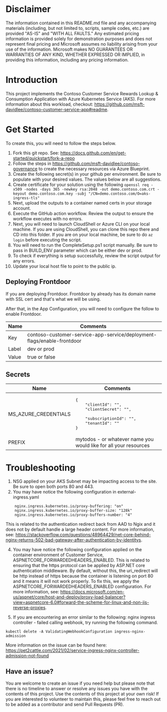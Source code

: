 # Disclaimer
The information contained in this README.md file and any accompanying materials (including, but not limited to, scripts, sample codes, etc.) are provided "AS-IS" and "WITH ALL FAULTS." Any estimated pricing information is provided solely for demonstration purposes and does not represent final pricing and Microsoft assumes no liability arising from your use of the information. Microsoft makes NO GUARANTEES OR WARRANTIES OF ANY KIND, WHETHER EXPRESSED OR IMPLIED, in providing this information, including any pricing information.

# Introduction
This project implements the Contoso Customer Service Rewards Lookup & Consumption Application with Azure Kubernetes Service (AKS). For more information about this workload, checkout: https://github.com/msft-davidlee/contoso-customer-service-app#readme. 

# Get Started
To create this, you will need to follow the steps below.

1. Fork this git repo. See: https://docs.github.com/en/get-started/quickstart/fork-a-repo
2. Follow the steps in https://github.com/msft-davidlee/contoso-governance to create the necessary resources via Azure Blueprint.
3. Create the following secret(s) in your github per environment. Be sure to populate with your desired values. The values below are all suggestions.
4. Create certificate for your solution using the following ``` openssl req -x509 -nodes -days 365 -newkey rsa:2048 -out demo.contoso.com.crt -keyout demo.contoso.com.key -subj "/CN=demo.contoso.com/O=aks-ingress-tls" ```
5. Next, upload the outputs to a container named certs in your storage account.
6. Execute the GitHub action workflow. Review the output to ensure the workflow executes with no errors.
7. Next, you will need to launch CloudShell or Azure CLI on your local machine. If you are using CloudShell, you can clone this repo there and CD into this folder. If you are on your local machine, be sure to do ``` az login ``` before executing the script.
8. You will need to run the CompleteSetup.ps1 script manually. Be sure to pass in BUILD_ENV parameter which can be either dev or prod.
9. To check if everything is setup successfully, review the script output for any errors.
10. Update your local host file to point to the public ip.

## Deploying Frontdoor
If you are deploying Frontdoor. Frontdoor by already has its domain name with SSL cert and that's what we will be using. 

After that, in the App Configuration, you will need to configure the follow to enable Frontdoor.

| Name | Comments |
| --- | --- |
| Key | contoso-customer-service-app-service/deployment-flags/enable-frontdoor |
| Label | dev or prod |
| Value | true or false |

## Secrets
| Name | Comments |
| --- | --- |
| MS_AZURE_CREDENTIALS | <pre>{<br/>&nbsp;&nbsp;&nbsp;&nbsp;"clientId": "",<br/>&nbsp;&nbsp;&nbsp;&nbsp;"clientSecret": "", <br/>&nbsp;&nbsp;&nbsp;&nbsp;"subscriptionId": "",<br/>&nbsp;&nbsp;&nbsp;&nbsp;"tenantId": "" <br/>}</pre> |
| PREFIX | mytodos - or whatever name you would like for all your resources |

# Troubleshooting
1. NSG applied on your AKS Subnet may be impacting access to the site. Be sure to open both ports 80 and 443.
3. You may have notice the following configuration in external-ingress.yaml

```
    nginx.ingress.kubernetes.io/proxy-buffering: "on"
    nginx.ingress.kubernetes.io/proxy-buffer-size: "128k"
    nginx.ingress.kubernetes.io/proxy-buffers-number: "4" 
```

This is related to the authentication redirect back from AAD to Ngix and it does not by default handle a large header content. For more information, see: https://stackoverflow.com/questions/48964429/net-core-behind-nginx-returns-502-bad-gateway-after-authentication-by-identitys.

4. You may have notice the following configuration applied on the container environment of Customer Service, ASPNETCORE_FORWARDEDHEADERS_ENABLED. This is related to ensuring that the https protocol can be applied by ASP.NET core authentication middleware. By default, without this, the uri_redirect will be http instead of https because the container is listening on port 80 and it means it will not work properly. To fix this, we apply the ASPNETCORE_FORWARDEDHEADERS_ENABLED configuration. For more information, see: https://docs.microsoft.com/en-us/aspnet/core/host-and-deploy/proxy-load-balancer?view=aspnetcore-6.0#forward-the-scheme-for-linux-and-non-iis-reverse-proxies.

5. If you are encountering an error similar to the following: nginx ingress controller - failed calling webhook, try running the following command.

```
kubectl delete -A ValidatingWebhookConfiguration ingress-nginx-admission
```

More information on the issue can be found here: https://pet2cattle.com/2021/02/service-ingress-nginx-controller-admission-not-found

## Have an issue?
You are welcome to create an issue if you need help but please note that there is no timeline to answer or resolve any issues you have with the contents of this project. Use the contents of this project at your own risk! If you are interested to volunteer to maintain this, please feel free to reach out to be added as a contributor and send Pull Requests (PR).